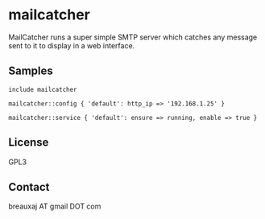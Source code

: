 mailcatcher
===========

MailCatcher runs a super simple SMTP server which catches any message sent to
it to display in a web interface.

Samples
-------
```
include mailcatcher
```
```
mailcatcher::config { 'default': http_ip => '192.168.1.25' }
```
```
mailcatcher::service { 'default': ensure => running, enable => true }
```

License
-------
GPL3

Contact
-------
breauxaj AT gmail DOT com
